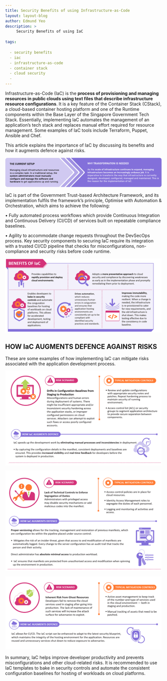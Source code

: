```yaml
---
title: Security Benefits of using Infrastructure-as-Code
layout: layout-blog
author: Edmund Yeo
description: >
     Security Benefits of using IaC

tags:

  - security benefits
  - iac
  - infrastructure-as-code
  - container stack
  - cloud security
  - 
---
```


Infrastructure-as-Code (IaC) is the **process of provisioning and managing resources in public clouds using text files that describe infrastructure resource configurations**. It is a key feature of the Container Stack (CStack), a cloud-based container hosting platform and one of the Runtime components within the Base Layer of the Singapore Government Tech Stack. Essentially, implementing IaC automates the management of an application’s tech stack and replaces manual effort required for resource management. Some examples of IaC tools include Terraform, Puppet, Ansible and Chef.

This article explains the importance of IaC by discussing its benefits and how it augments defence against risks.

![Security_benefits_img01](/assets/img/securitybenefits_iac01.png)

IaC is part of the Government Trust-based Architecture Framework, and its implementation fulfils the framework’s principle, Optimise with Automation & Orchestration, which aims to achieve the following:

• Fully automated process workflows which provide Continuous Integration and Continuous Delivery (CI/CD) of services built on repeatable
compliance baselines.

• Agility to accommodate change requests throughout the DevSecOps process. Key security components to securing IaC require its integration with a trusted CI/CD pipeline that checks for misconfigurations, non-compliance and security risks before code runtime.

![Security_benefits_img02](/assets/img/securitybenefits_iac02.png)

## HOW IaC AUGMENTS DEFENCE AGAINST RISKS

These are some examples of how implementing IaC can mitigate risks associated with the application development process.

![Security_benefits_img03](/assets/img/securitybenefits_iac03.png)

![Security_benefits_img04](/assets/img/securitybenefits_iac04.png)

![Security_benefits_img05](/assets/img/securitybenefits_iac05.png)

In summary, IaC helps improve developer productivity and prevents misconfigurations and other cloud-related risks. It is recommended to use IaC templates to bake in security controls and automate the consistent configuration baselines for hosting of workloads on cloud platforms.


